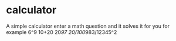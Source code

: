 # calculator
A simple calculator
enter a math question and it solves it for you
for example 6^9
10+20
20*97
20/100*983/12345^2
